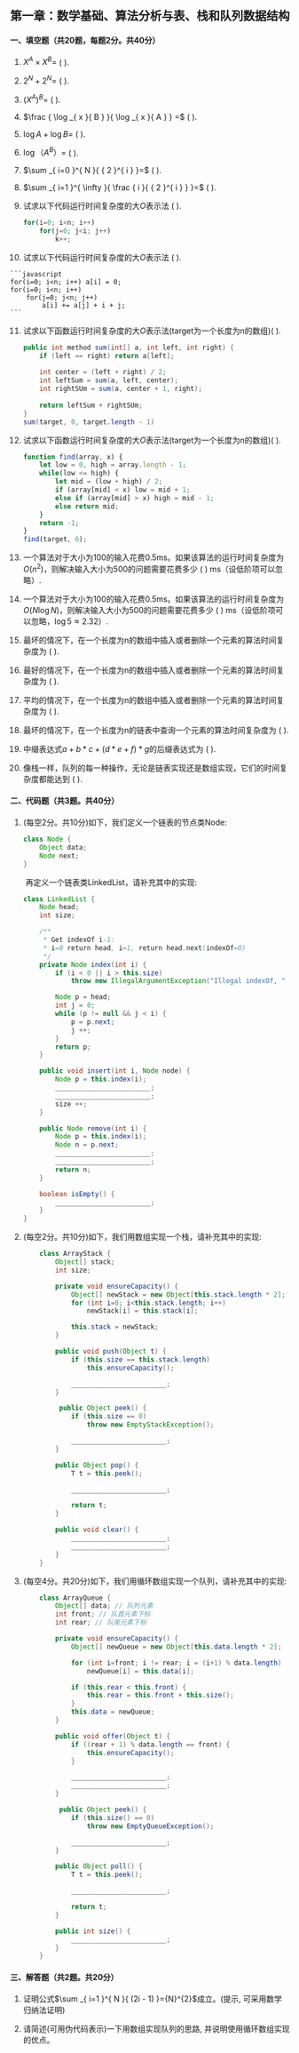 ## 第一章：数学基础、算法分析与表、栈和队列数据结构
#### 一、填空题（共20题，每题2分。共40分）
1. ${ X }^{ A }\times{ X }^{ B }=$ (    ).

2. ${ 2 }^{ N } + { 2 }^{ N }=$ (    ).

3. $({ X }^{ A })^{ B}=$ (    ).

4. $\frac { \log _{ x }{ B } }{ \log _{ x }{ A } } =$ (    ).

5. $\log { A } + \log { B }=$ (    ).

6. $\log { （{ A }^{ B }） }=$ (    ).

7. $\sum _{ i=0 }^{ N }{ { 2 }^{ i } }=$ (    ).

8. $\sum _{ i=1 }^{ \infty  }{ \frac { i }{ { 2 }^{ i } } }=$ (    ).

9. 试求以下代码运行时间复杂度的大$O$表示法 (    ).
    ```javascript
    for(i=0; i<n; i++) 
        for(j=0; j<i; j++) 
            k++;
    ```

10.  试求以下代码运行时间复杂度的大$O$表示法 (    ).

    ```javascript
    for(i=0; i<n; i++) a[i] = 0;
    for(i=0; i<n; i++)
        for(j=0; j<n; j++)
            a[i] += a[j] + i + j;
    ```

11.  试求以下函数运行时间复杂度的大$O$表示法(target为一个长度为n的数组)(    ).

     ```java
     public int method sum(int[] a, int left, int right) {
         if (left == right) return a[left];
         
         int center = (left + right) / 2;
         int leftSum = sum(a, left, center);
         int rightSUm = sum(a, center + 1, right);
         
         return leftSum + rightSUm;
     }
     sum(target, 0, target.length - 1)
     ```

12.  试求以下函数运行时间复杂度的大$O$表示法(target为一个长度为n的数组)(    ).

     ```javascript
     function find(array, x) {
         let low = 0, high = array.length - 1;
         while(low <= high) {
             let mid = (low + high) / 2;
             if (array[mid] < x) low = mid + 1;
             else if (array[mid] > x) high = mid - 1;
             else return mid;
         }
         return -1;
     }
     find(target, 6);
     ```

13.  一个算法对于大小为100的输入花费0.5ms。如果该算法的运行时间复杂度为$O(n^{2})$，则解决输入大小为500的问题需要花费多少 (    ) ms（设低阶项可以忽略）.

14.  一个算法对于大小为100的输入花费0.5ms。如果该算法的运行时间复杂度为$O(N\log{N})$，则解决输入大小为500的问题需要花费多少 (    ) ms（设低阶项可以忽略，$\log{5}\approx 2.32$）.

15.  最坏的情况下，在一个长度为n的数组中插入或者删除一个元素的算法时间复杂度为 (    ).

16.  最好的情况下，在一个长度为n的数组中插入或者删除一个元素的算法时间复杂度为 (    ).

17.  平均的情况下，在一个长度为n的数组中插入或者删除一个元素的算法时间复杂度为 (    ).

18.  最坏的情况下，在一个长度为n的链表中查询一个元素的算法时间复杂度为 (    ).

19.  中缀表达式$a+b*c+(d*e+f)*g$的后缀表达式为 (    ).

20.  像栈一样，队列的每一种操作，无论是链表实现还是数组实现，它们的时间复杂度都能达到 (    ).

#### 二、代码题（共3题。共40分）
1. (每空2分。共10分)如下，我们定义一个链表的节点类Node:

    ```java
    class Node {
        Object data;
        Node next;
    }
    ```

    ​	再定义一个链表类LinkedList，请补充其中的实现:

    ```java
    class LinkedList {
        Node head;
        int size;

        /**
         * Get indexOf i-1:
         * i=0 return head, i=1, return head.next(indexOf=0)
         */
        private Node index(int i) {
            if (i < 0 || i > this.size)
                throw new IllegalArgumentException("Illegal indexOf, " + i);

            Node p = head;
            int j = 0;
            while (p != null && j < i) {
                p = p.next;
                j ++;
            }
            return p;
        }

        public void insert(int i, Node node) {
            Node p = this.index(i);
            ________________________;
            ________________________;
            size ++;
        }

        public Node remove(int i) {
            Node p = this.index(i);
            Node n = p.next;
            ________________________;
            ________________________;
            return n;
        }

        boolean isEmpty() {
            ________________________;
        }
    }
    ```

2. (每空2分。共10分)如下，我们用数组实现一个栈，请补充其中的实现:
    ```java
        class ArrayStack {
            Object[] stack;
            int size;

            private void ensureCapacity() {
                Object[] newStack = new Object[this.stack.length * 2];
                for (int i=0; i<this.stack.length; i++)
                    newStack[i] = this.stack[i];

                this.stack = newStack;
            }

            public void push(Object t) {
                if (this.size == this.stack.length)
                    this.ensureCapacity();

                ________________________;
            }

             public Object peek() {
                if (this.size == 0)
                    throw new EmptyStackException();

                ________________________;
            }

            public Object pop() {
                T t = this.peek();

                ________________________;

                return t;
            }

            public void clear() {
                ________________________;
                ________________________;
            }
        }
    ```

3. (每空4分。共20分)如下，我们用循环数组实现一个队列，请补充其中的实现:
    ```java
        class ArrayQueue {
            Object[] data; // 队列元素
            int front; // 队首元素下标
            int rear; // 队尾元素下标

            private void ensureCapacity() {
                Object[] newQueue = new Object[this.data.length * 2];

                for (int i=front; i != rear; i = (i+1) % data.length)
                    newQueue[i] = this.data[i];

                if (this.rear < this.front) {
                    this.rear = this.front + this.size();
                }
                this.data = newQueue;
            }

            public void offer(Object t) {
                if ((rear + 1) % data.length == front) {
                    this.ensureCapacity();
                }

                ________________________;
                ________________________;
            }

             public Object peek() {
                if (this.size() == 0)
                    throw new EmptyQueueException();

                ________________________;
            }

            public Object poll() {
                T t = this.peek();

                ________________________;

                return t;
            }

            public int size() {
                ________________________;
            }
        }
    ```

#### 三、解答题（共2题。共20分）
1. 证明公式$\sum _{ i=1 }^{ N }{ (2i - 1) }={N}^{2}$成立。(提示, 可采用数学归纳法证明)














2. 请简述(可用伪代码表示)一下用数组实现队列的思路, 并说明使用循环数组实现的优点。







